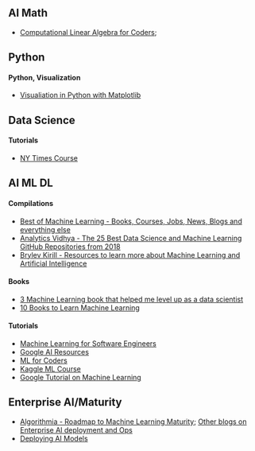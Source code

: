 ## AI Math
- [Computational Linear Algebra for Coders](https://github.com/fastai/numerical-linear-algebra);


## Python
#### Python, Visualization
- [Visualiation in Python with Matplotlib](https://resources.oreilly.com/live-training/visualization-in-python-with-matplotlib)

## Data Science
#### Tutorials
- [NY Times Course](https://www.niemanlab.org/2019/06/the-new-york-times-has-a-course-to-teach-its-reporters-data-skills-and-now-theyve-open-sourced-it/)


## AI ML DL
#### Compilations
- [Best of Machine Learning - Books, Courses, Jobs, News, Blogs and everything else](https://bestofml.com/)
- [Analytics Vidhya - The 25 Best Data Science and Machine Learning GitHub Repositories from 2018](https://www.analyticsvidhya.com/blog/2018/12/best-data-science-machine-learning-projects-github/)
- [Brylev Kirill - Resources to learn more about Machine Learning and Artificial Intelligence](https://github.com/brylevkirill/notes)

#### Books
- [3 Machine Learning book that helped me level up as a data scientist](http://www.datastuff.tech/data-science/3-machine-learning-books-that-helped-me-level-up-as-a-data-scientist/)
- [10 Books to Learn Machine Learning](https://www.youtube.com/watch?v=1lxHH1UBTBU&list=WL)

#### Tutorials
- [Machine Learning for Software Engineers](https://github.com/ZuzooVn/machine-learning-for-software-engineers)
- [Google AI Resources](https://ai.google/education/)
- [ML for Coders](http://course18.fast.ai/ml)
- [Kaggle ML Course](https://www.kaggle.com/learn/overview)
- [Google Tutorial on Machine Learning](https://www.datasciencecentral.com/profiles/blogs/google-tutorial-on-machine-learning)


## Enterprise AI/Maturity
- [Algorithmia - Roadmap to Machine Learning Maturity](https://blog.algorithmia.com/navigating-the-machine-learning-roadmap/); [Other blogs on Enterprise AI deployment and Ops](https://blog.algorithmia.com/)
- [Deploying AI Models](https://www.kdnuggets.com/2019/05/deploy-machine-learning-models-guide.html)
